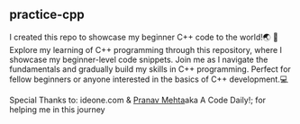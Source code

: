 ## practice-cpp

I created this repo to showcase my beginner C++ code to the world!🌏 🚀
Explore my learning of C++ programming through this repository, where I showcase my beginner-level code snippets. Join me as I navigate the fundamentals and gradually build my skills in C++ programming. Perfect for fellow beginners or anyone interested in the basics of C++ development.💻

Special Thanks to: ideone.com & [Pranav Mehta](https://www.youtube.com/@GrindCoding)aka A Code Daily!;
for helping me in this journey

